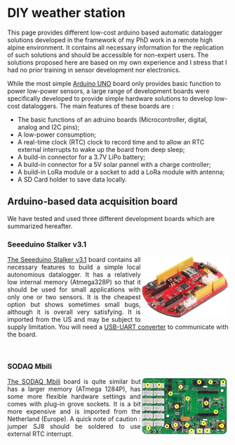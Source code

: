 # DIY weather station

This page provides different low-cost arduino based automatic datalogger solutions developed in the framework of my PhD work in a remote high alpine environment.
It contains all necessary information for the replication of such solutions and should be accessible for non-expert users. The solutions proposed here are based on my own experience and I stress that I had no prior training in sensor development nor electronics.

While the most simple <a href="https://www.arduino.cc/en/main/arduinoBoardUno">Arduino UNO</a> board only provides basic function to power low-power sensors, a large range of development boards were specifically developed to provide simple hardware solutions to develop low-cost dataloggers.
The main features of these boards are :
<ul>
  <li>The basic functions of an adruino boards (Microcontroller, digital, analog and I2C pins); </li>
  <li>A low-power consumption; </li>
  <li>A real-time clock (RTC) clock to record time and to allow an RTC external interrupts to wake up the board from deep sleep;</li>
  <li>A build-in connector for a 3.7V LiPo battery;</li>
  <li>A build-in connector for a 5V solar pannel with a charge controller;</li>
  <li>A build-in LoRa module or a socket to add a LoRa module with antenna;</li>
  <li>A SD Card holder to save data locally.</li>
</ul>  

## Arduino-based data acquisition board

We have tested and used three different development boards which are summarized hereafter.

### Seeeduino Stalker v3.1

<img align="right" src="images/seeeduino.jpg" width="200"/>
<p align="justify">
<a href="https://wiki.seeedstudio.com/Seeeduino_Stalker_V3.1/">The Seeeduino Stalker v3.1</a> board contains all necessary features to build a simple local autonomious datalogger. It has a relatively low internal memory (Atmega328P) so that it should be used for small applications with only one or two sensors. It is the cheapest option but shows sometimes small bugs, although it is overall very satisfying. It is imported from the US and may be subject to supply limitation. You will need a <a href="https://wiki.seeedstudio.com/UartSBee_v5/">USB-UART converter</a> to communicate with the board.
</p>
<br>

### SODAQ Mbili
<img align="right" src="images/sodaq.jpg" width="200"/>
<p align="justify">
<a href="https://support.sodaq.com/Boards/Mbili/">The SODAQ Mbili</a> board is quite similar but has a larger memory (ATmega 1284P), has some more flexible hardware settings and comes with plug-in grove sockets. It is a bit more expensive and is imported from the Netherland (Europe). A quick note of caution : jumper SJ8 should be soldered to use external RTC interrupt.
</p>
